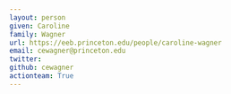 ```yaml
---
layout: person
given: Caroline
family: Wagner
url: https://eeb.princeton.edu/people/caroline-wagner
email: cewagner@princeton.edu
twitter:
github: cewagner
actionteam: True
---
```

